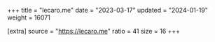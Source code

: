 +++
title = "lecaro.me"
date = "2023-03-17"
updated = "2024-01-19"
weight = 16071

[extra]
source = "https://lecaro.me"
ratio = 41
size = 16
+++
